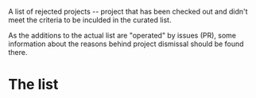 A list of rejected projects -- project that has been checked out and didn't meet the criteria to be inculded in the curated list.

As the additions to the actual list are "operated" by issues (PR), some information about the reasons behind project dismissal should be found there.

# The list

